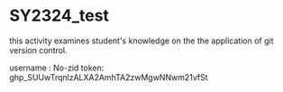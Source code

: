 # SY2324_test

this activity examines student's knowledge on the the application of git version control.

username : No-zid
token: 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

